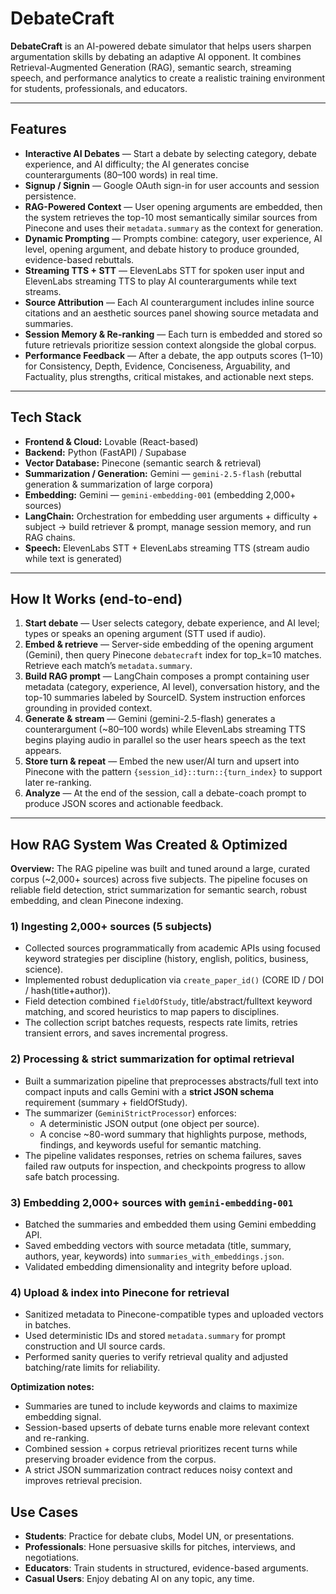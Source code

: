 # DebateCraft

**DebateCraft** is an AI-powered debate simulator that helps users sharpen argumentation skills by debating an adaptive AI opponent. It combines Retrieval-Augmented Generation (RAG), semantic search, streaming speech, and performance analytics to create a realistic training environment for students, professionals, and educators.

---

## Features

- **Interactive AI Debates** — Start a debate by selecting category, debate experience, and AI difficulty; the AI generates concise counterarguments (80–100 words) in real time.  
- **Signup / Signin** — Google OAuth sign-in for user accounts and session persistence.  
- **RAG-Powered Context** — User opening arguments are embedded, then the system retrieves the top-10 most semantically similar sources from Pinecone and uses their `metadata.summary` as the context for generation.  
- **Dynamic Prompting** — Prompts combine: category, user experience, AI level, opening argument, and debate history to produce grounded, evidence-based rebuttals.  
- **Streaming TTS + STT** — ElevenLabs STT for spoken user input and ElevenLabs streaming TTS to play AI counterarguments while text streams.  
- **Source Attribution** — Each AI counterargument includes inline source citations and an aesthetic sources panel showing source metadata and summaries.  
- **Session Memory & Re-ranking** — Each turn is embedded and stored so future retrievals prioritize session context alongside the global corpus.  
- **Performance Feedback** — After a debate, the app outputs scores (1–10) for Consistency, Depth, Evidence, Conciseness, Arguability, and Factuality, plus strengths, critical mistakes, and actionable next steps.  

---

## Tech Stack

- **Frontend & Cloud:** Lovable (React-based)  
- **Backend:** Python (FastAPI) / Supabase
- **Vector Database:** Pinecone (semantic search & retrieval)  
- **Summarization / Generation:** Gemini — `gemini-2.5-flash` (rebuttal generation & summarization of large corpora)  
- **Embedding:** Gemini — `gemini-embedding-001` (embedding 2,000+ sources)  
- **LangChain:** Orchestration for embedding user arguments + difficulty + subject → build retriever & prompt, manage session memory, and run RAG chains.  
- **Speech:** ElevenLabs STT + ElevenLabs streaming TTS (stream audio while text is generated)  

---

## How It Works (end-to-end)

1. **Start debate** — User selects category, debate experience, and AI level; types or speaks an opening argument (STT used if audio).  
2. **Embed & retrieve** — Server-side embedding of the opening argument (Gemini), then query Pinecone `debatecraft` index for top_k=10 matches. Retrieve each match’s `metadata.summary`.  
3. **Build RAG prompt** — LangChain composes a prompt containing user metadata (category, experience, AI level), conversation history, and the top-10 summaries labeled by SourceID. System instruction enforces grounding in provided context.  
4. **Generate & stream** — Gemini (gemini-2.5-flash) generates a counterargument (~80–100 words) while ElevenLabs streaming TTS begins playing audio in parallel so the user hears speech as the text appears.  
5. **Store turn & repeat** — Embed the new user/AI turn and upsert into Pinecone with the pattern `{session_id}::turn::{turn_index}` to support later re-ranking.  
6. **Analyze** — At the end of the session, call a debate-coach prompt to produce JSON scores and actionable feedback.

---

## How RAG System Was Created & Optimized

**Overview:** The RAG pipeline was built and tuned around a large, curated corpus (~2,000+ sources) across five subjects. The pipeline focuses on reliable field detection, strict summarization for semantic search, robust embedding, and clean Pinecone indexing.

### 1) Ingesting 2,000+ sources (5 subjects)  
- Collected sources programmatically from academic APIs using focused keyword strategies per discipline (history, english, politics, business, science).  
- Implemented robust deduplication via `create_paper_id()` (CORE ID / DOI / hash(title+author)).  
- Field detection combined `fieldOfStudy`, title/abstract/fulltext keyword matching, and scored heuristics to map papers to disciplines.  
- The collection script batches requests, respects rate limits, retries transient errors, and saves incremental progress.

### 2) Processing & strict summarization for optimal retrieval  
- Built a summarization pipeline that preprocesses abstracts/full text into compact inputs and calls Gemini with a **strict JSON schema** requirement (summary + fieldOfStudy).  
- The summarizer (`GeminiStrictProcessor`) enforces:
  - A deterministic JSON output (one object per source).
  - A concise ~80-word summary that highlights purpose, methods, findings, and keywords useful for semantic matching.  
- The pipeline validates responses, retries on schema failures, saves failed raw outputs for inspection, and checkpoints progress to allow safe batch processing.

### 3) Embedding 2,000+ sources with `gemini-embedding-001`  
- Batched the summaries and embedded them using Gemini embedding API.  
- Saved embedding vectors with source metadata (title, summary, authors, year, keywords) into `summaries_with_embeddings.json`.  
- Validated embedding dimensionality and integrity before upload.

### 4) Upload & index into Pinecone for retrieval  
- Sanitized metadata to Pinecone-compatible types and uploaded vectors in batches.  
- Used deterministic IDs and stored `metadata.summary` for prompt construction and UI source cards.  
- Performed sanity queries to verify retrieval quality and adjusted batching/rate limits for reliability.

**Optimization notes:**  
- Summaries are tuned to include keywords and claims to maximize embedding signal.  
- Session-based upserts of debate turns enable more relevant context and re-ranking.  
- Combined session + corpus retrieval prioritizes recent turns while preserving broader evidence from the corpus.  
- A strict JSON summarization contract reduces noisy context and improves retrieval precision.
##  Use Cases 
- **Students**: Practice for debate clubs, Model UN, or presentations. 
- **Professionals**: Hone persuasive skills for pitches, interviews, and negotiations.
- **Educators**: Train students in structured, evidence-based arguments.
- **Casual Users**: Enjoy debating AI on any topic, any time.
